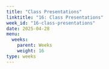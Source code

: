 ```yaml
---
title: "Class Presentations"
linktitle: "16: Class Presentations"
week_id: "16-class-presentations"
date: 2025-04-28
menu:
  weeks:
    parent: Weeks
    weight: 16
type: weeks
---
```


